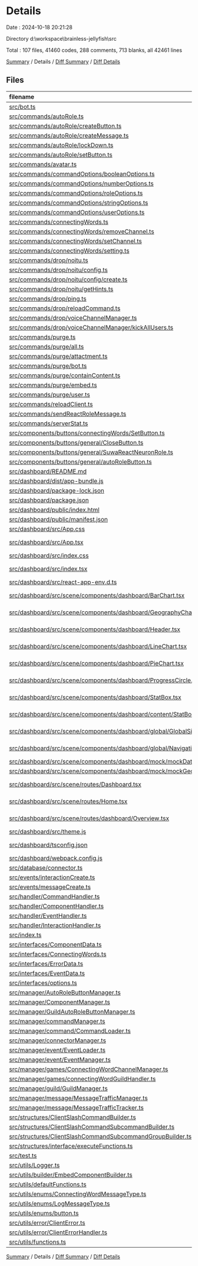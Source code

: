 # Details

Date : 2024-10-18 20:21:28

Directory d:\\workspace\\brainless-jellyfish\\src

Total : 107 files,  41460 codes, 288 comments, 713 blanks, all 42461 lines

[Summary](results.md) / Details / [Diff Summary](diff.md) / [Diff Details](diff-details.md)

## Files
| filename | language | code | comment | blank | total |
| :--- | :--- | ---: | ---: | ---: | ---: |
| [src/bot.ts](/src/bot.ts) | TypeScript | 86 | 6 | 14 | 106 |
| [src/commands/autoRole.ts](/src/commands/autoRole.ts) | TypeScript | 6 | 0 | 2 | 8 |
| [src/commands/autoRole/createButton.ts](/src/commands/autoRole/createButton.ts) | TypeScript | 91 | 3 | 13 | 107 |
| [src/commands/autoRole/createMessage.ts](/src/commands/autoRole/createMessage.ts) | TypeScript | 78 | 4 | 12 | 94 |
| [src/commands/autoRole/lockDown.ts](/src/commands/autoRole/lockDown.ts) | TypeScript | 2 | 0 | 2 | 4 |
| [src/commands/autoRole/setButton.ts](/src/commands/autoRole/setButton.ts) | TypeScript | 66 | 2 | 11 | 79 |
| [src/commands/avatar.ts](/src/commands/avatar.ts) | TypeScript | 26 | 0 | 8 | 34 |
| [src/commands/commandOptions/booleanOptions.ts](/src/commands/commandOptions/booleanOptions.ts) | TypeScript | 5 | 0 | 2 | 7 |
| [src/commands/commandOptions/numberOptions.ts](/src/commands/commandOptions/numberOptions.ts) | TypeScript | 15 | 0 | 3 | 18 |
| [src/commands/commandOptions/roleOptions.ts](/src/commands/commandOptions/roleOptions.ts) | TypeScript | 5 | 0 | 2 | 7 |
| [src/commands/commandOptions/stringOptions.ts](/src/commands/commandOptions/stringOptions.ts) | TypeScript | 38 | 0 | 10 | 48 |
| [src/commands/commandOptions/userOptions.ts](/src/commands/commandOptions/userOptions.ts) | TypeScript | 13 | 0 | 5 | 18 |
| [src/commands/connectingWords.ts](/src/commands/connectingWords.ts) | TypeScript | 9 | 0 | 2 | 11 |
| [src/commands/connectingWords/removeChannel.ts](/src/commands/connectingWords/removeChannel.ts) | TypeScript | 17 | 4 | 3 | 24 |
| [src/commands/connectingWords/setChannel.ts](/src/commands/connectingWords/setChannel.ts) | TypeScript | 18 | 2 | 3 | 23 |
| [src/commands/connectingWords/setting.ts](/src/commands/connectingWords/setting.ts) | TypeScript | 22 | 0 | 3 | 25 |
| [src/commands/drop/noitu.ts](/src/commands/drop/noitu.ts) | TypeScript | 6 | 0 | 3 | 9 |
| [src/commands/drop/noitu/config.ts](/src/commands/drop/noitu/config.ts) | TypeScript | 6 | 0 | 4 | 10 |
| [src/commands/drop/noitu/config/create.ts](/src/commands/drop/noitu/config/create.ts) | TypeScript | 6 | 0 | 3 | 9 |
| [src/commands/drop/noitu/getHints.ts](/src/commands/drop/noitu/getHints.ts) | TypeScript | 6 | 0 | 3 | 9 |
| [src/commands/drop/ping.ts](/src/commands/drop/ping.ts) | TypeScript | 8 | 0 | 3 | 11 |
| [src/commands/drop/reloadCommand.ts](/src/commands/drop/reloadCommand.ts) | TypeScript | 15 | 4 | 2 | 21 |
| [src/commands/drop/voiceChannelManager.ts](/src/commands/drop/voiceChannelManager.ts) | TypeScript | 7 | 0 | 3 | 10 |
| [src/commands/drop/voiceChannelManager/kickAllUsers.ts](/src/commands/drop/voiceChannelManager/kickAllUsers.ts) | TypeScript | 40 | 0 | 7 | 47 |
| [src/commands/purge.ts](/src/commands/purge.ts) | TypeScript | 7 | 0 | 2 | 9 |
| [src/commands/purge/all.ts](/src/commands/purge/all.ts) | TypeScript | 17 | 1 | 4 | 22 |
| [src/commands/purge/attactment.ts](/src/commands/purge/attactment.ts) | TypeScript | 20 | 1 | 4 | 25 |
| [src/commands/purge/bot.ts](/src/commands/purge/bot.ts) | TypeScript | 17 | 1 | 4 | 22 |
| [src/commands/purge/containContent.ts](/src/commands/purge/containContent.ts) | TypeScript | 25 | 0 | 4 | 29 |
| [src/commands/purge/embed.ts](/src/commands/purge/embed.ts) | TypeScript | 17 | 1 | 4 | 22 |
| [src/commands/purge/user.ts](/src/commands/purge/user.ts) | TypeScript | 22 | 1 | 4 | 27 |
| [src/commands/reloadClient.ts](/src/commands/reloadClient.ts) | TypeScript | 17 | 0 | 3 | 20 |
| [src/commands/sendReactRoleMessage.ts](/src/commands/sendReactRoleMessage.ts) | TypeScript | 31 | 0 | 5 | 36 |
| [src/commands/serverStat.ts](/src/commands/serverStat.ts) | TypeScript | 33 | 0 | 8 | 41 |
| [src/components/buttons/connectingWords/SetButton.ts](/src/components/buttons/connectingWords/SetButton.ts) | TypeScript | 11 | 0 | 3 | 14 |
| [src/components/buttons/general/CloseButton.ts](/src/components/buttons/general/CloseButton.ts) | TypeScript | 11 | 0 | 3 | 14 |
| [src/components/buttons/general/SuwaReactNeuronRole.ts](/src/components/buttons/general/SuwaReactNeuronRole.ts) | TypeScript | 30 | 1 | 3 | 34 |
| [src/components/buttons/general/autoRoleButton.ts](/src/components/buttons/general/autoRoleButton.ts) | TypeScript | 40 | 0 | 6 | 46 |
| [src/dashboard/README.md](/src/dashboard/README.md) | Markdown | 26 | 0 | 21 | 47 |
| [src/dashboard/dist/app-bundle.js](/src/dashboard/dist/app-bundle.js) | JavaScript | 14 | 7 | 4 | 25 |
| [src/dashboard/package-lock.json](/src/dashboard/package-lock.json) | JSON | 22,326 | 0 | 1 | 22,327 |
| [src/dashboard/package.json](/src/dashboard/package.json) | JSON | 67 | 0 | 1 | 68 |
| [src/dashboard/public/index.html](/src/dashboard/public/index.html) | HTML | 20 | 23 | 1 | 44 |
| [src/dashboard/public/manifest.json](/src/dashboard/public/manifest.json) | JSON | 25 | 0 | 1 | 26 |
| [src/dashboard/src/App.css](/src/dashboard/src/App.css) | CSS | 33 | 0 | 6 | 39 |
| [src/dashboard/src/App.tsx](/src/dashboard/src/App.tsx) | TypeScript JSX | 34 | 0 | 4 | 38 |
| [src/dashboard/src/index.css](/src/dashboard/src/index.css) | CSS | 26 | 3 | 6 | 35 |
| [src/dashboard/src/index.tsx](/src/dashboard/src/index.tsx) | TypeScript JSX | 13 | 0 | 2 | 15 |
| [src/dashboard/src/react-app-env.d.ts](/src/dashboard/src/react-app-env.d.ts) | TypeScript | 0 | 1 | 1 | 2 |
| [src/dashboard/src/scene/components/dashboard/BarChart.tsx](/src/dashboard/src/scene/components/dashboard/BarChart.tsx) | TypeScript JSX | 126 | 1 | 4 | 131 |
| [src/dashboard/src/scene/components/dashboard/GeographyChart.tsx](/src/dashboard/src/scene/components/dashboard/GeographyChart.tsx) | TypeScript JSX | 83 | 0 | 3 | 86 |
| [src/dashboard/src/scene/components/dashboard/Header.tsx](/src/dashboard/src/scene/components/dashboard/Header.tsx) | TypeScript JSX | 26 | 0 | 4 | 30 |
| [src/dashboard/src/scene/components/dashboard/LineChart.tsx](/src/dashboard/src/scene/components/dashboard/LineChart.tsx) | TypeScript JSX | 116 | 0 | 5 | 121 |
| [src/dashboard/src/scene/components/dashboard/PieChart.tsx](/src/dashboard/src/scene/components/dashboard/PieChart.tsx) | TypeScript JSX | 107 | 0 | 3 | 110 |
| [src/dashboard/src/scene/components/dashboard/ProgressCircle.tsx](/src/dashboard/src/scene/components/dashboard/ProgressCircle.tsx) | TypeScript JSX | 20 | 0 | 3 | 23 |
| [src/dashboard/src/scene/components/dashboard/StatBox.tsx](/src/dashboard/src/scene/components/dashboard/StatBox.tsx) | TypeScript JSX | 51 | 0 | 5 | 56 |
| [src/dashboard/src/scene/components/dashboard/content/StatBox.tsx](/src/dashboard/src/scene/components/dashboard/content/StatBox.tsx) | TypeScript JSX | 60 | 0 | 6 | 66 |
| [src/dashboard/src/scene/components/dashboard/global/GlobalSideBar.tsx](/src/dashboard/src/scene/components/dashboard/global/GlobalSideBar.tsx) | TypeScript JSX | 182 | 1 | 14 | 197 |
| [src/dashboard/src/scene/components/dashboard/global/NavigationBar.tsx](/src/dashboard/src/scene/components/dashboard/global/NavigationBar.tsx) | TypeScript JSX | 40 | 0 | 5 | 45 |
| [src/dashboard/src/scene/components/dashboard/mock/mockData.js](/src/dashboard/src/scene/components/dashboard/mock/mockData.js) | JavaScript | 1,299 | 0 | 10 | 1,309 |
| [src/dashboard/src/scene/components/dashboard/mock/mockGeoFeatures.js](/src/dashboard/src/scene/components/dashboard/mock/mockGeoFeatures.js) | JavaScript | 13,549 | 0 | 1 | 13,550 |
| [src/dashboard/src/scene/routes/Dashboard.tsx](/src/dashboard/src/scene/routes/Dashboard.tsx) | TypeScript JSX | 15 | 0 | 3 | 18 |
| [src/dashboard/src/scene/routes/Home.tsx](/src/dashboard/src/scene/routes/Home.tsx) | TypeScript JSX | 0 | 0 | 1 | 1 |
| [src/dashboard/src/scene/routes/dashboard/Overview.tsx](/src/dashboard/src/scene/routes/dashboard/Overview.tsx) | TypeScript JSX | 219 | 45 | 11 | 275 |
| [src/dashboard/src/theme.js](/src/dashboard/src/theme.js) | JavaScript | 218 | 5 | 7 | 230 |
| [src/dashboard/tsconfig.json](/src/dashboard/tsconfig.json) | JSON with Comments | 26 | 0 | 1 | 27 |
| [src/dashboard/webpack.config.js](/src/dashboard/webpack.config.js) | JavaScript | 23 | 0 | 2 | 25 |
| [src/database/connector.ts](/src/database/connector.ts) | TypeScript | 37 | 0 | 9 | 46 |
| [src/events/interactionCreate.ts](/src/events/interactionCreate.ts) | TypeScript | 10 | 0 | 3 | 13 |
| [src/events/messageCreate.ts](/src/events/messageCreate.ts) | TypeScript | 8 | 0 | 3 | 11 |
| [src/handler/CommandHandler.ts](/src/handler/CommandHandler.ts) | TypeScript | 80 | 0 | 15 | 95 |
| [src/handler/ComponentHandler.ts](/src/handler/ComponentHandler.ts) | TypeScript | 33 | 0 | 5 | 38 |
| [src/handler/EventHandler.ts](/src/handler/EventHandler.ts) | TypeScript | 41 | 0 | 5 | 46 |
| [src/handler/InteractionHandler.ts](/src/handler/InteractionHandler.ts) | TypeScript | 19 | 1 | 4 | 24 |
| [src/index.ts](/src/index.ts) | TypeScript | 8 | 0 | 5 | 13 |
| [src/interfaces/ComponentData.ts](/src/interfaces/ComponentData.ts) | TypeScript | 18 | 0 | 4 | 22 |
| [src/interfaces/ConnectingWords.ts](/src/interfaces/ConnectingWords.ts) | TypeScript | 16 | 2 | 5 | 23 |
| [src/interfaces/ErrorData.ts](/src/interfaces/ErrorData.ts) | TypeScript | 18 | 0 | 4 | 22 |
| [src/interfaces/EventData.ts](/src/interfaces/EventData.ts) | TypeScript | 5 | 0 | 2 | 7 |
| [src/interfaces/options.ts](/src/interfaces/options.ts) | TypeScript | 11 | 0 | 2 | 13 |
| [src/manager/AutoRoleButtonManager.ts](/src/manager/AutoRoleButtonManager.ts) | TypeScript | 29 | 3 | 8 | 40 |
| [src/manager/ComponentManager.ts](/src/manager/ComponentManager.ts) | TypeScript | 47 | 0 | 12 | 59 |
| [src/manager/GuildAutoRoleButtonManager.ts](/src/manager/GuildAutoRoleButtonManager.ts) | TypeScript | 273 | 0 | 46 | 319 |
| [src/manager/commandManager.ts](/src/manager/commandManager.ts) | TypeScript | 52 | 3 | 16 | 71 |
| [src/manager/command/CommandLoader.ts](/src/manager/command/CommandLoader.ts) | TypeScript | 206 | 0 | 43 | 249 |
| [src/manager/connectorManager.ts](/src/manager/connectorManager.ts) | TypeScript | 58 | 0 | 13 | 71 |
| [src/manager/event/EventLoader.ts](/src/manager/event/EventLoader.ts) | TypeScript | 5 | 1 | 8 | 14 |
| [src/manager/event/EventManager.ts](/src/manager/event/EventManager.ts) | TypeScript | 7 | 0 | 4 | 11 |
| [src/manager/games/ConnectingWordChannelManager.ts](/src/manager/games/ConnectingWordChannelManager.ts) | TypeScript | 120 | 0 | 15 | 135 |
| [src/manager/games/connectingWordGuildHandler.ts](/src/manager/games/connectingWordGuildHandler.ts) | TypeScript | 11 | 0 | 5 | 16 |
| [src/manager/guild/GuildManager.ts](/src/manager/guild/GuildManager.ts) | TypeScript | 26 | 0 | 7 | 33 |
| [src/manager/message/MessageTrafficManager.ts](/src/manager/message/MessageTrafficManager.ts) | TypeScript | 30 | 0 | 6 | 36 |
| [src/manager/message/MessageTrafficTracker.ts](/src/manager/message/MessageTrafficTracker.ts) | TypeScript | 25 | 0 | 7 | 32 |
| [src/structures/ClientSlashCommandBuilder.ts](/src/structures/ClientSlashCommandBuilder.ts) | TypeScript | 108 | 0 | 17 | 125 |
| [src/structures/ClientSlashCommandSubcommandBuilder.ts](/src/structures/ClientSlashCommandSubcommandBuilder.ts) | TypeScript | 24 | 0 | 7 | 31 |
| [src/structures/ClientSlashCommandSubcommandGroupBuilder.ts](/src/structures/ClientSlashCommandSubcommandGroupBuilder.ts) | TypeScript | 37 | 0 | 6 | 43 |
| [src/structures/interface/executeFunctions.ts](/src/structures/interface/executeFunctions.ts) | TypeScript | 14 | 8 | 9 | 31 |
| [src/test.ts](/src/test.ts) | TypeScript | 6 | 0 | 2 | 8 |
| [src/utils/Logger.ts](/src/utils/Logger.ts) | TypeScript | 80 | 33 | 16 | 129 |
| [src/utils/builder/EmbedComponentBuilder.ts](/src/utils/builder/EmbedComponentBuilder.ts) | TypeScript | 0 | 16 | 4 | 20 |
| [src/utils/defaultFunctions.ts](/src/utils/defaultFunctions.ts) | TypeScript | 19 | 0 | 3 | 22 |
| [src/utils/enums/ConnectingWordMessageType.ts](/src/utils/enums/ConnectingWordMessageType.ts) | TypeScript | 7 | 0 | 2 | 9 |
| [src/utils/enums/LogMessageType.ts](/src/utils/enums/LogMessageType.ts) | TypeScript | 8 | 0 | 2 | 10 |
| [src/utils/enums/button.ts](/src/utils/enums/button.ts) | TypeScript | 10 | 0 | 2 | 12 |
| [src/utils/error/ClientError.ts](/src/utils/error/ClientError.ts) | TypeScript | 55 | 98 | 23 | 176 |
| [src/utils/error/ClientErrorHandler.ts](/src/utils/error/ClientErrorHandler.ts) | TypeScript | 96 | 4 | 22 | 122 |
| [src/utils/functions.ts](/src/utils/functions.ts) | TypeScript | 170 | 2 | 26 | 198 |

[Summary](results.md) / Details / [Diff Summary](diff.md) / [Diff Details](diff-details.md)